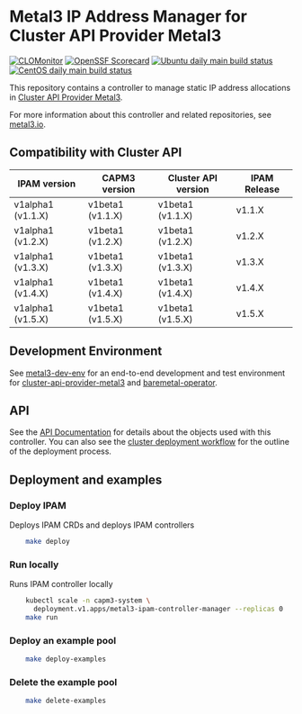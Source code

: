 # Metal3 IP Address Manager for Cluster API Provider Metal3

[![CLOMonitor](https://img.shields.io/endpoint?url=https://clomonitor.io/api/projects/cncf/metal3-io/badge)](https://clomonitor.io/projects/cncf/metal3-io)
[![OpenSSF Scorecard](https://api.securityscorecards.dev/projects/github.com/metal3-io/ip-address-manager/badge)](https://securityscorecards.dev/viewer/?uri=github.com/metal3-io/ip-address-manager)
[![Ubuntu daily main build status](https://jenkins.nordix.org/buildStatus/icon?job=metal3_daily_main_integration_test_ubuntu&subject=Ubuntu%20daily%20main)](https://jenkins.nordix.org/view/Metal3/job/metal3_daily_main_integration_test_ubuntu/)
[![CentOS daily main build status](https://jenkins.nordix.org/buildStatus/icon?job=metal3_daily_main_integration_test_centos&subject=CentOS%20daily%20main)](https://jenkins.nordix.org/view/Metal3/job/metal3_daily_main_integration_test_centos/)

This repository contains a controller to manage static IP address allocations
in [Cluster API Provider Metal3](https://github.com/metal3-io/cluster-api-provider-metal3/).

For more information about this controller and related repositories, see
[metal3.io](http://metal3.io/).

## Compatibility with Cluster API

| IPAM version      | CAPM3 version     | Cluster API version | IPAM Release |
|-------------------|-------------------|---------------------|--------------|
| v1alpha1 (v1.1.X) | v1beta1 (v1.1.X)  | v1beta1 (v1.1.X)    | v1.1.X       |
| v1alpha1 (v1.2.X) | v1beta1 (v1.2.X)  | v1beta1 (v1.2.X)    | v1.2.X       |
| v1alpha1 (v1.3.X) | v1beta1 (v1.3.X)  | v1beta1 (v1.3.X)    | v1.3.X       |
| v1alpha1 (v1.4.X) | v1beta1 (v1.4.X)  | v1beta1 (v1.4.X)    | v1.4.X       |
| v1alpha1 (v1.5.X) | v1beta1 (v1.5.X)  | v1beta1 (v1.5.X)    | v1.5.X       |

## Development Environment

See [metal3-dev-env](https://github.com/metal3-io/metal3-dev-env) for an
end-to-end development and test environment for
[cluster-api-provider-metal3](https://github.com/metal3-io/cluster-api-provider-metal3/)
and [baremetal-operator](https://github.com/metal3-io/baremetal-operator).

## API

See the [API Documentation](docs/api.md) for details about the objects used with
this controller. You can also see the [cluster deployment
workflow](docs/deployment_workflow.md) for the outline of the
deployment process.

## Deployment and examples

### Deploy IPAM

Deploys IPAM CRDs and deploys IPAM controllers

```sh
    make deploy
```

### Run locally

Runs IPAM controller locally

```sh
    kubectl scale -n capm3-system \
      deployment.v1.apps/metal3-ipam-controller-manager --replicas 0
    make run
```

### Deploy an example pool

```sh
    make deploy-examples
```

### Delete the example pool

```sh
    make delete-examples
```
